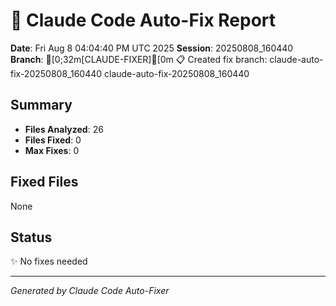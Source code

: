# 🤖 Claude Code Auto-Fix Report

**Date**: Fri Aug  8 04:04:40 PM UTC 2025
**Session**: 20250808_160440
**Branch**: [0;32m[CLAUDE-FIXER][0m 📋 Created fix branch: claude-auto-fix-20250808_160440
claude-auto-fix-20250808_160440

## Summary
- **Files Analyzed**: 26
- **Files Fixed**: 0
- **Max Fixes**: 0

## Fixed Files
None

## Status
✨ No fixes needed

---
*Generated by Claude Code Auto-Fixer*
